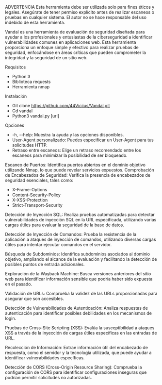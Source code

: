 ADVERTENCIA
Esta herramienta debe ser utilizada solo para fines éticos y legales. Asegúrate de tener permiso explícito antes de realizar escaneos o pruebas en cualquier sistema. El autor no se hace responsable del uso indebido de esta herramienta.

Vandal es una herramienta de evaluación de seguridad diseñada para ayudar a los profesionales y entusiastas de la ciberseguridad a identificar vulnerabilidades comunes en aplicaciones web. Esta herramienta proporciona un enfoque simple y efectivo para realizar pruebas de seguridad, enfocándose en áreas críticas que pueden comprometer la integridad y la seguridad de un sitio web.

Requisitos
* Python 3
* Biblioteca requests
* Herramienta nmap

Instalación 
* Git clone https://github.com/44Viciius/Vandal.git
* Cd vandal
* Python3 vandal.py [url]

Opciones
* -h, --help: Muestra la ayuda y las opciones disponibles.
* User-Agent personalizado: Puedes especificar un User-Agent para tus solicitudes HTTP.
* Retraso entre escaneos: Elige un retraso recomendado entre los escaneos para minimizar la posibilidad de ser bloqueado.

Escaneo de Puertos: 
Identifica puertos abiertos en el dominio objetivo utilizando Nmap, lo que puede revelar servicios expuestos.
Comprobación de Encabezados de Seguridad: 
Verifica la presencia de encabezados de seguridad esenciales, tales como:
* X-Frame-Options
* Content-Security-Policy
* X-XSS-Protection
* Strict-Transport-Security
 
Detección de Inyección SQL:
Realiza pruebas automatizadas para detectar vulnerabilidades de inyección SQL en la URL especificada, utilizando varias cargas útiles para evaluar la seguridad de la base de datos.

Detección de Inyección de Comandos:
Prueba la resistencia de la aplicación a ataques de inyección de comandos, utilizando diversas cargas útiles para intentar ejecutar comandos en el servidor.

Búsqueda de Subdominios: 
Identifica subdominios asociados al dominio objetivo, ampliando el alcance de la evaluación y facilitando la detección de posibles puntos de entrada adicionales.

Exploración de la Wayback Machine: 
Busca versiones anteriores del sitio web para identificar información sensible que podría haber sido expuesta en el pasado.

Validación de URLs: 
Comprueba la validez de las URLs proporcionadas para asegurar que son accesibles.

Detección de Vulnerabilidades de Autenticación: 
Analiza respuestas de autenticación para identificar posibles debilidades en los mecanismos de login.

Pruebas de Cross-Site Scripting (XSS): 
Evalúa la susceptibilidad a ataques XSS a través de la inyección de cargas útiles específicas en las entradas de URL.

Recolección de Información: 
Extrae información útil del encabezado de respuesta, como el servidor y la tecnología utilizada, que puede ayudar a identificar vulnerabilidades específicas.

Detección de CORS (Cross-Origin Resource Sharing): 
Comprueba la configuración de CORS para identificar configuraciones inseguras que podrían permitir solicitudes no autorizadas.
